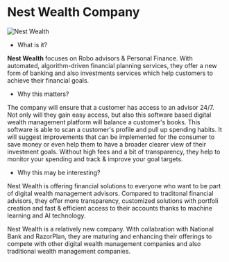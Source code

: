 # Nest Wealth Company

![Nest Wealth](https://www.nestwealth.com/wp-content/uploads/2019/10/header-logo.png)


- What is it?

**Nest Wealth** focuses on Robo advisors & Personal Finance. With automated, algorithm-driven financial planning services, they offer a new form of banking and also investments services which help customers to achieve their financial goals. 


- Why this matters?

The company will ensure that a customer has access to an advisor 24/7. Not only will they gain easy access, but also this software based digital wealth management platform will balance a customer's books. This software is able to scan a customer's profile and pull up spending habits. It will suggest improvements that can be implemented for the consumer to save money or even help them to have a broader clearer view of their investment goals. Without high fees and a bit of transparency, they help to monitor your spending and track & improve your goal targets.

- Why this may be interesting?

Nest Wealth is offering financial solutions to everyone who want to be part of digital wealth management advisors. Compared to traditonal financial advisors, they offer more transparency, customized solutions with portfoli creation and fast & efficient access to their accounts thanks to machine learning and AI technology.

Nest Wealth is a relatively new company. With collabration with National Bank and RazorPlan, they are maturing and enhancing their offerings to compete with other digital wealth management companies and also traditional wealth management companies. 